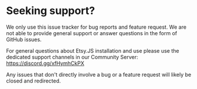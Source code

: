 # Seeking support?

We only use this issue tracker for bug reports and feature request. We are not able to provide general support or answer questions in the form of GitHub issues.

For general questions about Etsy.JS installation and use please use the dedicated support channels in our Community Server: <https://discord.gg/xfHymhCkPX>

Any issues that don't directly involve a bug or a feature request will likely be closed and redirected.
